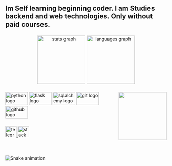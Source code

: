 <h2 align="left">Im Self learning beginning coder. I am Studies backend and web technologies. Only without paid courses.</h2>

###

<div align="center">
  <img src="https://github-readme-stats.vercel.app/api?hide_title=true&hide_rank=false&show_icons=true&include_all_commits=true&count_private=true&disable_animations=false&theme=github_dark&locale=en&hide_border=true&username=towareesh" height="150" alt="stats graph"  />
  <img src="https://github-readme-stats.vercel.app/api/top-langs?locale=en&hide_title=true&layout=compact&card_width=320&langs_count=5&theme=github_dark&hide_border=true&username=towareesh" height="150" alt="languages graph"  />
</div>

###

<img align="right" height="150" src="https://camo.githubusercontent.com/9beb5efcb9fa74c4bbd905bd030454c031ab3d7dab8a541c4c204556be3d97bc/68747470733a2f2f6d656469612e67697068792e636f6d2f6d656469612f336f37714538546378764c78444750426d4d2f67697068792e676966"  />

###

<div align="left">
  <img src="https://cdn.jsdelivr.net/gh/devicons/devicon/icons/python/python-original.svg" height="40" width="70" alt="python logo"  />
  <img src="https://cdn.jsdelivr.net/gh/devicons/devicon/icons/flask/flask-original.svg" height="40" width="70" alt="flask logo"  />
  <img src="https://cdn.jsdelivr.net/gh/devicons/devicon/icons/sqlalchemy/sqlalchemy-original.svg" height="40" width="70" alt="sqlalchemy logo"  />
  <img src="https://cdn.jsdelivr.net/gh/devicons/devicon/icons/git/git-original.svg" height="40" width="70" alt="git logo"  />
  <img src="https://cdn.jsdelivr.net/gh/devicons/devicon/icons/github/github-original.svg" height="40" width="70" alt="github logo"  />
</div>

###

<div align="left">
  <a href="https://t.me/+6zgq5EdfNdxlNTIy" target="_blank">
    <img src="https://img.shields.io/static/v1?message=SuillusCodeEXP&logo=telegram&label=&color=2CA5E0&logoColor=white&labelColor=&style=for-the-badge" height="35" alt="telegram logo"  />
  </a>
  <a href="https://stackoverflow.com/users/21030171/towareesh" target="_blank">
    <img src="https://img.shields.io/static/v1?message=Stackoverflow&logo=stackoverflow&label=&color=FE7A16&logoColor=white&labelColor=&style=for-the-badge" height="35" alt="stackoverflow logo"  />
  </a>
</div>

###

<br clear="both">

![Snake animation](https://user-images.githubusercontent.com/63032856/217645980-bdccee90-00fe-4da9-a544-c6025a75a176.svg)
###

